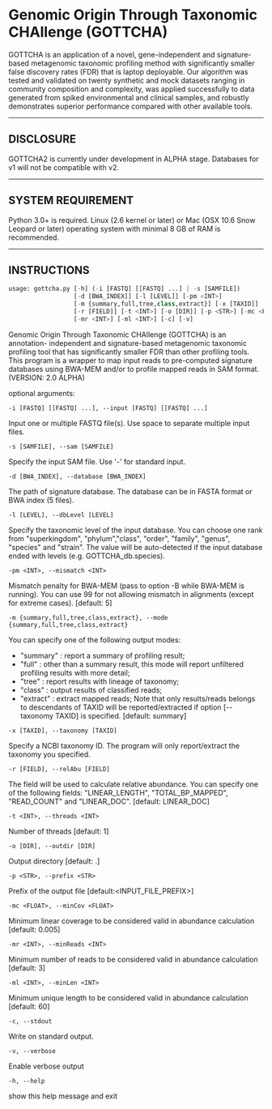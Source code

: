 # Genomic Origin Through Taxonomic CHAllenge (GOTTCHA)

GOTTCHA is an application of a novel, gene-independent and signature-based metagenomic
taxonomic profiling method with significantly smaller false discovery rates (FDR) that is 
laptop deployable. Our algorithm was tested and validated on twenty synthetic and mock 
datasets ranging in community composition and complexity, was applied successfully to data
generated from spiked environmental and clinical samples, and robustly demonstrates 
superior performance compared with other available tools.

-------------------------------------------------------------------
## DISCLOSURE

GOTTCHA2 is currently under development in ALPHA stage. Databases for v1 will not be compatible with v2.

-------------------------------------------------------------------
## SYSTEM REQUIREMENT

Python 3.0+ is required. Linux (2.6 kernel or later) or Mac (OSX 10.6 Snow Leopard or later) operating system with minimal 8 GB of RAM is recommended.

-------------------------------------------------------------------
## INSTRUCTIONS

```python
usage: gottcha.py [-h] (-i [FASTQ] [[FASTQ] ...] | -s [SAMFILE])
                  [-d [BWA_INDEX]] [-l [LEVEL]] [-pm <INT>]
                  [-m {summary,full,tree,class,extract}] [-x [TAXID]]
                  [-r [FIELD]] [-t <INT>] [-o [DIR]] [-p <STR>] [-mc <FLOAT>]
                  [-mr <INT>] [-ml <INT>] [-c] [-v]
```
Genomic Origin Through Taxonomic CHAllenge (GOTTCHA) is an annotation-
independent and signature-based metagenomic taxonomic profiling tool that has
significantly smaller FDR than other profiling tools. This program is a
wrapper to map input reads to pre-computed signature databases using BWA-MEM
and/or to profile mapped reads in SAM format. (VERSION: 2.0 ALPHA)

optional arguments:

```
-i [FASTQ] [[FASTQ] ...], --input [FASTQ] [[FASTQ] ...]
```
Input one or multiple FASTQ file(s). Use space to separate multiple input files.
```
-s [SAMFILE], --sam [SAMFILE]
```
Specify the input SAM file. Use '-' for standard input.
```
-d [BWA_INDEX], --database [BWA_INDEX]
```
The path of signature database. The database can be in FASTA format or BWA index (5 files).
```
-l [LEVEL], --dbLevel [LEVEL]
```
Specify the taxonomic level of the input database. You can choose one rank from "superkingdom", "phylum","class", "order", "family", "genus", "species" and "strain". The value will be auto-detected if the input database ended with levels (e.g. GOTTCHA_db.species).
```
-pm <INT>, --mismatch <INT>
```
Mismatch penalty for BWA-MEM (pass to option -B while BWA-MEM is running). You can use 99 for not allowing mismatch in alignments (except for extreme cases). [default: 5]
```
-m {summary,full,tree,class,extract}, --mode {summary,full,tree,class,extract}
```
You can specify one of the following output modes:

* "summary" : report a summary of profiling result;
* "full" : other than a summary result, this mode will report unfiltered profiling results with more detail;
* "tree" : report results with lineage of taxonomy;
* "class" : output results of classified reads;
* "extract" : extract mapped reads; Note that only results/reads belongs to descendants of
TAXID will be reported/extracted if option [--taxonomy TAXID] is specified. [default: summary]
```
-x [TAXID], --taxonomy [TAXID]
```
Specify a NCBI taxonomy ID. The program will only report/extract the taxonomy you specified.
```
-r [FIELD], --relAbu [FIELD]
```
The field will be used to calculate relative abundance. You can specify one of the following fields: "LINEAR_LENGTH", "TOTAL_BP_MAPPED", "READ_COUNT" and "LINEAR_DOC". [default: LINEAR_DOC]
```
-t <INT>, --threads <INT>
```
Number of threads [default: 1]
```
-o [DIR], --outdir [DIR]
```
Output directory [default: .]
```
-p <STR>, --prefix <STR>
```
Prefix of the output file [default:<INPUT_FILE_PREFIX>]
```
-mc <FLOAT>, --minCov <FLOAT>
```
Minimum linear coverage to be considered valid in abundance calculation [default: 0.005]
```
-mr <INT>, --minReads <INT>
```
Minimum number of reads to be considered valid in abundance calculation [default: 3]
```
-ml <INT>, --minLen <INT>
```
Minimum unique length to be considered valid in abundance calculation [default: 60]
```
-c, --stdout
```
Write on standard output.
```
-v, --verbose
```
Enable verbose output
```
-h, --help
```
show this help message and exit
